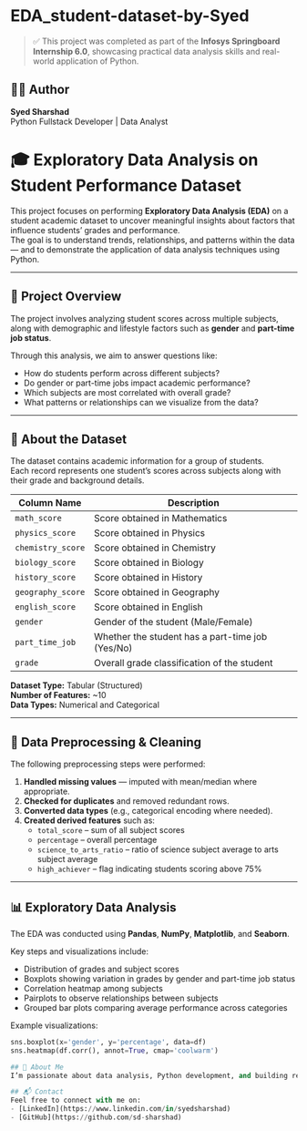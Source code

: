 # EDA_student-dataset-by-Syed
> ✅ This project was completed as part of the **Infosys Springboard Internship 6.0**, showcasing practical data analysis skills and real-world application of Python.


## 🧑‍💻 Author
**Syed Sharshad**  
Python Fullstack Developer | Data Analyst

# 🎓 Exploratory Data Analysis on Student Performance Dataset

This project focuses on performing **Exploratory Data Analysis (EDA)** on a student academic dataset to uncover meaningful insights about factors that influence students’ grades and performance.  
The goal is to understand trends, relationships, and patterns within the data — and to demonstrate the application of data analysis techniques using Python.

---

## 📘 Project Overview

The project involves analyzing student scores across multiple subjects, along with demographic and lifestyle factors such as **gender** and **part-time job status**.  

Through this analysis, we aim to answer questions like:
- How do students perform across different subjects?
- Do gender or part-time jobs impact academic performance?
- Which subjects are most correlated with overall grade?
- What patterns or relationships can we visualize from the data?

---

## 🧩 About the Dataset

The dataset contains academic information for a group of students.  
Each record represents one student’s scores across subjects along with their grade and background details.

| **Column Name** | **Description** |
|-----------------|-----------------|
| `math_score` | Score obtained in Mathematics |
| `physics_score` | Score obtained in Physics |
| `chemistry_score` | Score obtained in Chemistry |
| `biology_score` | Score obtained in Biology |
| `history_score` | Score obtained in History |
| `geography_score` | Score obtained in Geography |
| `english_score` | Score obtained in English |
| `gender` | Gender of the student (Male/Female) |
| `part_time_job` | Whether the student has a part-time job (Yes/No) |
| `grade` | Overall grade classification of the student |

**Dataset Type:** Tabular (Structured)  
**Number of Features:** ~10  
**Data Types:** Numerical and Categorical  

---

## 🧮 Data Preprocessing & Cleaning

The following preprocessing steps were performed:
1. **Handled missing values** — imputed with mean/median where appropriate.  
2. **Checked for duplicates** and removed redundant rows.  
3. **Converted data types** (e.g., categorical encoding where needed).  
4. **Created derived features** such as:
   - `total_score` – sum of all subject scores  
   - `percentage` – overall percentage  
   - `science_to_arts_ratio` – ratio of science subject average to arts subject average  
   - `high_achiever` – flag indicating students scoring above 75%

---

## 📊 Exploratory Data Analysis

The EDA was conducted using **Pandas**, **NumPy**, **Matplotlib**, and **Seaborn**.

Key steps and visualizations include:

- Distribution of grades and subject scores  
- Boxplots showing variation in grades by gender and part-time job status  
- Correlation heatmap among subjects  
- Pairplots to observe relationships between subjects  
- Grouped bar plots comparing average performance across categories  

Example visualizations:

```python
sns.boxplot(x='gender', y='percentage', data=df)
sns.heatmap(df.corr(), annot=True, cmap='coolwarm')

## 📢 About Me
I’m passionate about data analysis, Python development, and building real-world projects. This EDA is part of my growing portfolio to showcase practical skills and storytelling through data.

## 📬 Contact
Feel free to connect with me on:
- [LinkedIn](https://www.linkedin.com/in/syedsharshad)
- [GitHub](https://github.com/sd-sharshad)


